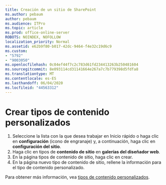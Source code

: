 ```yaml
---
title: Creación de un sitio de SharePoint
ms.author: pebaum
author: pebaum
ms.audience: ITPro
ms.topic: article
ms.prod: office-online-server
ROBOTS: NOINDEX, NOFOLLOW
localization_priority: Normal
ms.assetid: e62b9f80-b017-42dc-9464-f4e32c19d6c9
ms.custom:
- "5792"
- "9003050"
ms.openlocfilehash: 0c04ef44f7c2c783d61fd234413263b250481604
ms.sourcegitcommit: 8e093114cd31141664e267a7c7b779398d5fdfa8
ms.translationtype: MT
ms.contentlocale: es-ES
ms.lasthandoff: 06/04/2020
ms.locfileid: "44563312"
---
```

# <a name="create-custom-content-types"></a>Crear tipos de contenido personalizados

1. Seleccione la lista con la que desea trabajar en Inicio rápido o haga clic en **configuración** (icono de engranaje) y, a continuación, haga clic en **configuración del sitio**.
2. Haga clic en tipos de **contenido de sitio** en **galerías del diseñador web**.
3. En la página tipos de contenido de sitio, haga clic en crear.
4. En la página nuevo tipo de contenido de sitio, rellene la información para el tipo de contenido personalizado.

Para obtener más información, vea [tipos de contenido personalizados](https://support.microsoft.com/office/e1277a2e-a1e8-4473-9126-91a0647766e5#__toc323548991).